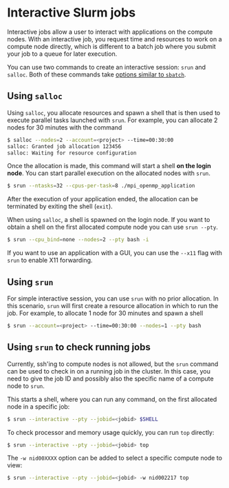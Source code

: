 # Interactive Slurm jobs

[sbatch-options]: ../../runjobs/scheduled-jobs/batch-job.md#common-slurm-options

Interactive jobs allow a user to interact with applications on the compute
nodes. With an interactive job, you request time and resources to work on a
compute node directly, which is different to a batch job where you submit your
job to a queue for later execution.

You can use two commands to create an interactive session: `srun` and `salloc`.
Both of these commands take [options similar to `sbatch`][sbatch-options].

## Using `salloc`

Using `salloc`, you allocate resources and spawn a shell that is then used to
execute parallel tasks launched with `srun`. For example, you can allocate 2
nodes for 30 minutes with the command

```bash
$ salloc --nodes=2 --account=<project> --time=00:30:00
salloc: Granted job allocation 123456
salloc: Waiting for resource configuration
```

Once the allocation is made, this command will start a shell **on the login
node**. You can start parallel execution on the allocated nodes with `srun`.

```bash
$ srun --ntasks=32 --cpus-per-task=8 ./mpi_openmp_application
```

After the execution of your application ended, the allocation can be terminated
by exiting the shell (`exit`).

When using `salloc`, a shell is spawned on the login node. If you want to
obtain a shell on the first allocated compute node you can use `srun --pty`.

```bash
$ srun --cpu_bind=none --nodes=2 --pty bash -i
```

If you want to use an application with a GUI, you can use the `--x11` flag with
`srun` to enable X11 forwarding.

## Using `srun`

For simple interactive session, you can use `srun` with no prior allocation. In
this scenario, `srun` will first create a resource allocation in which to run
the job. For example, to allocate 1 node for 30 minutes and spawn a shell

```bash
$ srun --account=<project> --time=00:30:00 --nodes=1 --pty bash
```

## Using `srun` to check running jobs

Currently, ssh'ing to compute nodes is not allowed, but the `srun` command can
be used to check in on a running job in the cluster. In this case, you need to
give the job ID and possibly also the specific name of a compute node to `srun`.

This starts a shell, where you can run any command, on the first allocated node
in a specific job:

```bash
$ srun --interactive --pty --jobid=<jobid> $SHELL
```

To check processor and memory usage quickly, you can run `top` directly:

```bash
$ srun --interactive --pty --jobid=<jobid> top
```

The `-w nid00XXXX` option can be added to select a specific compute node to view:

```bash
$ srun --interactive --pty --jobid=<jobid> -w nid002217 top
```
